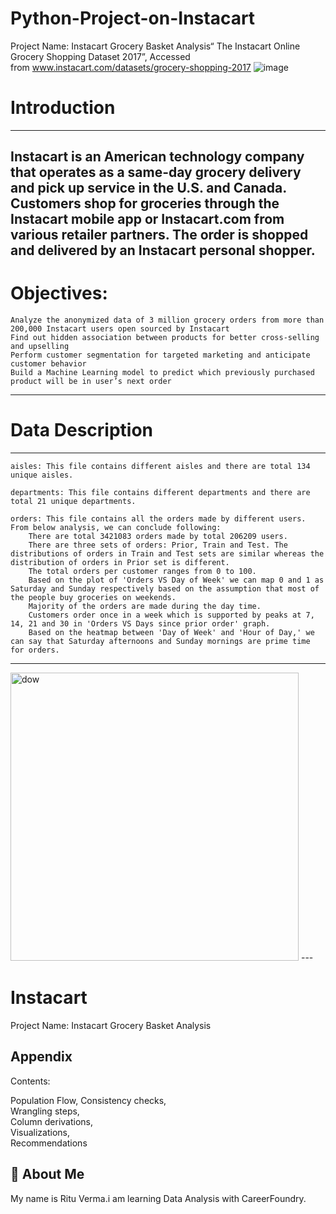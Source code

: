 # Python-Project-on-Instacart
Project Name: Instacart Grocery Basket Analysis“ The Instacart Online Grocery Shopping Dataset 2017”, Accessed from www.instacart.com/datasets/grocery-shopping-2017
![image](https://github.com/RituVerma6668/Python-Project-on-Instacart/assets/156833180/dda0fd8a-5c97-44a1-841d-a4feb3583306)

# Introduction
---
Instacart is an American technology company that operates as a same-day grocery delivery and pick up service in the U.S. and Canada. Customers shop for groceries through the Instacart mobile app or Instacart.com from various retailer partners. The order is shopped and delivered by an Instacart personal shopper.
---
# Objectives:

    Analyze the anonymized data of 3 million grocery orders from more than 200,000 Instacart users open sourced by Instacart
    Find out hidden association between products for better cross-selling and upselling
    Perform customer segmentation for targeted marketing and anticipate customer behavior
    Build a Machine Learning model to predict which previously purchased product will be in user’s next order

---
# Data Description
---
    aisles: This file contains different aisles and there are total 134 unique aisles.

    departments: This file contains different departments and there are total 21 unique departments.

    orders: This file contains all the orders made by different users. From below analysis, we can conclude following:
        There are total 3421083 orders made by total 206209 users.
        There are three sets of orders: Prior, Train and Test. The distributions of orders in Train and Test sets are similar whereas the distribution of orders in Prior set is different.
        The total orders per customer ranges from 0 to 100.
        Based on the plot of 'Orders VS Day of Week' we can map 0 and 1 as Saturday and Sunday respectively based on the assumption that most of the people buy groceries on weekends.
        Majority of the orders are made during the day time.
        Customers order once in a week which is supported by peaks at 7, 14, 21 and 30 in 'Orders VS Days since prior order' graph.
        Based on the heatmap between 'Day of Week' and 'Hour of Day,' we can say that Saturday afternoons and Sunday mornings are prime time for orders.
---
<img width="461" alt="dow" src="https://github.com/user-attachments/assets/e8fbd814-6d5b-49af-8807-1bd206177772">
---

# Instacart

Project Name: Instacart Grocery Basket Analysis



## Appendix

Contents:
	
Population Flow, 
Consistency checks, 	
Wrangling steps, 	
Column derivations, 	
Visualizations, 	
Recommendations	



## 🚀 About Me
My name is Ritu Verma.i am learning Data Analysis with CareerFoundry.





